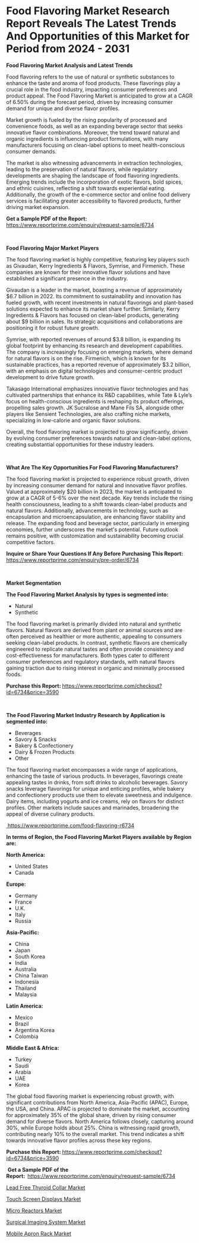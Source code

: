 <p><h1>Food Flavoring Market Research Report Reveals The Latest Trends And Opportunities of this Market for Period from 2024 - 2031</h1></p><p><strong>Food Flavoring Market Analysis and Latest Trends</strong></p>
<p><p>Food flavoring refers to the use of natural or synthetic substances to enhance the taste and aroma of food products. These flavorings play a crucial role in the food industry, impacting consumer preferences and product appeal. The Food Flavoring Market is anticipated to grow at a CAGR of 6.50% during the forecast period, driven by increasing consumer demand for unique and diverse flavor profiles.</p><p>Market growth is fueled by the rising popularity of processed and convenience foods, as well as an expanding beverage sector that seeks innovative flavor combinations. Moreover, the trend toward natural and organic ingredients is influencing product formulations, with many manufacturers focusing on clean-label options to meet health-conscious consumer demands.</p><p>The market is also witnessing advancements in extraction technologies, leading to the preservation of natural flavors, while regulatory developments are shaping the landscape of food flavoring ingredients. Emerging trends include the incorporation of exotic flavors, bold spices, and ethnic cuisines, reflecting a shift towards experiential eating. Additionally, the growth of the e-commerce sector and online food delivery services is facilitating greater accessibility to flavored products, further driving market expansion.</p></p>
<p><strong>Get a Sample PDF of the Report:&nbsp;</strong> <a href="https://www.reportprime.com/enquiry/request-sample/6734">https://www.reportprime.com/enquiry/request-sample/6734</a></p>
<p>&nbsp;</p>
<p><strong>Food Flavoring Major Market Players</strong></p>
<p><p>The food flavoring market is highly competitive, featuring key players such as Givaudan, Kerry Ingredients & Flavors, Symrise, and Firmenich. These companies are known for their innovative flavor solutions and have established a significant presence in the industry.</p><p>Givaudan is a leader in the market, boasting a revenue of approximately $6.7 billion in 2022. Its commitment to sustainability and innovation has fueled growth, with recent investments in natural flavorings and plant-based solutions expected to enhance its market share further. Similarly, Kerry Ingredients & Flavors has focused on clean-label products, generating about $9 billion in sales. Its strategic acquisitions and collaborations are positioning it for robust future growth.</p><p>Symrise, with reported revenues of around $3.8 billion, is expanding its global footprint by enhancing its research and development capabilities. The company is increasingly focusing on emerging markets, where demand for natural flavors is on the rise. Firmenich, which is known for its sustainable practices, has a reported revenue of approximately $3.2 billion, with an emphasis on digital technologies and consumer-centric product development to drive future growth.</p><p>Takasago International emphasizes innovative flavor technologies and has cultivated partnerships that enhance its R&D capabilities, while Tate & Lyle’s focus on health-conscious ingredients is reshaping its product offerings, propelling sales growth. JK Sucralose and Mane Fils SA, alongside other players like Sensient Technologies, are also crafting niche markets, specializing in low-calorie and organic flavor solutions.</p><p>Overall, the food flavoring market is projected to grow significantly, driven by evolving consumer preferences towards natural and clean-label options, creating substantial opportunities for these industry leaders.</p></p>
<p>&nbsp;</p>
<p><strong>What Are The Key Opportunities For Food Flavoring Manufacturers?</strong></p>
<p><p>The food flavoring market is projected to experience robust growth, driven by increasing consumer demand for natural and innovative flavor profiles. Valued at approximately $20 billion in 2023, the market is anticipated to grow at a CAGR of 5-6% over the next decade. Key trends include the rising health consciousness, leading to a shift towards clean-label products and natural flavors. Additionally, advancements in technology, such as encapsulation and microencapsulation, are enhancing flavor stability and release. The expanding food and beverage sector, particularly in emerging economies, further underscores the market's potential. Future outlook remains positive, with customization and sustainability becoming crucial competitive factors.</p></p>
<p><strong>Inquire or Share Your Questions If Any Before Purchasing This Report:</strong> <a href="https://www.reportprime.com/enquiry/pre-order/6734">https://www.reportprime.com/enquiry/pre-order/6734</a></p>
<p>&nbsp;</p>
<p><strong>Market Segmentation</strong></p>
<p><strong>The Food Flavoring Market Analysis by types is segmented into:</strong></p>
<p><ul><li>Natural</li><li>Synthetic</li></ul></p>
<p><p>The food flavoring market is primarily divided into natural and synthetic flavors. Natural flavors are derived from plant or animal sources and are often perceived as healthier or more authentic, appealing to consumers seeking clean-label products. In contrast, synthetic flavors are chemically engineered to replicate natural tastes and often provide consistency and cost-effectiveness for manufacturers. Both types cater to different consumer preferences and regulatory standards, with natural flavors gaining traction due to rising interest in organic and minimally processed foods.</p></p>
<p><strong>Purchase this Report:&nbsp;</strong><a href="https://www.reportprime.com/checkout?id=6734&price=3590">https://www.reportprime.com/checkout?id=6734&price=3590</a></p>
<p>&nbsp;</p>
<p><strong>The Food Flavoring Market Industry Research by Application is segmented into:</strong></p>
<p><ul><li>Beverages</li><li>Savory & Snacks</li><li>Bakery & Confectionery</li><li>Dairy & Frozen Products</li><li>Other</li></ul></p>
<p><p>The food flavoring market encompasses a wide range of applications, enhancing the taste of various products. In beverages, flavorings create appealing tastes in drinks, from soft drinks to alcoholic beverages. Savory snacks leverage flavorings for unique and enticing profiles, while bakery and confectionery products use them to elevate sweetness and indulgence. Dairy items, including yogurts and ice creams, rely on flavors for distinct profiles. Other markets include sauces and marinades, broadening the appeal of diverse culinary products.</p></p>
<p><a href="https://www.reportprime.com/food-flavoring-r6734">&nbsp;https://www.reportprime.com/food-flavoring-r6734</a></p>
<p><strong>In terms of Region, the Food Flavoring Market Players available by Region are:</strong></p>
<p>
    <p> <strong> North America: </strong>
        <ul>
            <li>United States</li>
            <li>Canada</li>
        </ul>
        </p> 
    <p> <strong> Europe: </strong>
        <ul>
            <li>Germany</li>
            <li>France</li>
            <li>U.K.</li>
            <li>Italy</li>
            <li>Russia</li>
        </ul>
        </p> 
    <p> <strong> Asia-Pacific: </strong>
        <ul>
            <li>China</li>
            <li>Japan</li>
            <li>South Korea</li>
            <li>India</li>
            <li>Australia</li>
            <li>China Taiwan</li>
            <li>Indonesia</li>
            <li>Thailand</li>
            <li>Malaysia</li>
        </ul>
        </p> 
    <p> <strong> Latin America: </strong>
        <ul>
            <li>Mexico</li>
            <li>Brazil</li>
            <li>Argentina Korea</li>
            <li>Colombia</li>
        </ul>
        </p> 
    <p> <strong> Middle East & Africa: </strong>
        <ul>
            <li>Turkey</li>
            <li>Saudi</li>
            <li>Arabia</li>
            <li>UAE</li>
            <li>Korea</li>
        </ul>
    </p>
    </p>
<p><p>The global food flavoring market is experiencing robust growth, with significant contributions from North America, Asia-Pacific (APAC), Europe, the USA, and China. APAC is projected to dominate the market, accounting for approximately 35% of the global share, driven by rising consumer demand for diverse flavors. North America follows closely, capturing around 30%, while Europe holds about 25%. China is witnessing rapid growth, contributing nearly 10% to the overall market. This trend indicates a shift towards innovative flavor profiles across these key regions.</p></p>
<p><strong>Purchase this Report: </strong><a href="https://www.reportprime.com/checkout?id=6734&price=3590">https://www.reportprime.com/checkout?id=6734&price=3590</a></p>
<p>&nbsp;<strong>Get a Sample PDF of the Report:&nbsp;&nbsp;</strong><a href="https://www.reportprime.com/enquiry/request-sample/6734">https://www.reportprime.com/enquiry/request-sample/6734</a></p>
<p><strong></strong></p>
<p><p><a href="https://www.linkedin.com/pulse/global-lead-free-thyroid-collar-market-product-type-application-trlxe?trackingId=xAtqS8wIQWeBV%2BRm61o5Bg%3D%3D">Lead Free Thyroid Collar Market</a></p><p><a href="https://issuu.com/reportprime-2/docs/touch-screen-displays-market-size-2_2df7d9cc7e9ead">Touch Screen Displays Market</a></p><p><a href="https://issuu.com/reportprime-2/docs/micro-reactors-market-size-2030.ppt_156565e39e965f">Micro Reactors Market</a></p><p><a href="https://medium.com/@henrykihn1922/navigating-the-surgical-imaging-system-market-expert-analysis-and-market-forecast-for-period-from-a5c45992fd9a">Surgical Imaging System Market</a></p><p><a href="https://www.linkedin.com/pulse/future-mobile-apron-rack-market-global-forecast-trends-2024--fhybe?trackingId=09FsRfzlQNGF2CNrIXYMbQ%3D%3D">Mobile Apron Rack Market</a></p></p>